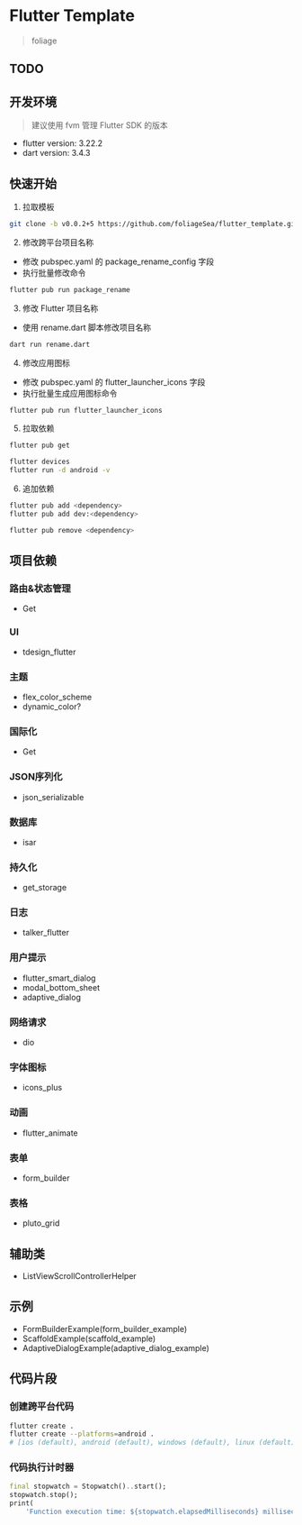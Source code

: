 # Flutter Template
> foliage

## TODO


## 开发环境
> 建议使用 fvm 管理 Flutter SDK 的版本
- flutter version: 3.22.2
- dart version: 3.4.3

## 快速开始
1. 拉取模板
```bash
git clone -b v0.0.2+5 https://github.com/foliageSea/flutter_template.git flutter_template
```

2. 修改跨平台项目名称
- 修改 pubspec.yaml 的 package_rename_config 字段
- 执行批量修改命令
```bash
flutter pub run package_rename
```

3. 修改 Flutter 项目名称
- 使用 rename.dart 脚本修改项目名称
```bash
dart run rename.dart
```


4. 修改应用图标
- 修改 pubspec.yaml 的 flutter_launcher_icons 字段
- 执行批量生成应用图标命令
```bash
flutter pub run flutter_launcher_icons
```

5. 拉取依赖
```bash
flutter pub get

flutter devices
flutter run -d android -v
```

6. 追加依赖
```bash
flutter pub add <dependency>
flutter pub add dev:<dependency>

flutter pub remove <dependency>
```
## 项目依赖

### 路由&状态管理
- Get

### UI
- tdesign_flutter

### 主题
- flex_color_scheme
- dynamic_color?

### 国际化
- Get

### JSON序列化
- json_serializable

### 数据库
- isar

### 持久化
- get_storage

### 日志
- talker_flutter

### 用户提示
- flutter_smart_dialog
- modal_bottom_sheet
- adaptive_dialog

### 网络请求
- dio

### 字体图标
- icons_plus

### 动画
- flutter_animate

### 表单
- form_builder

### 表格
- pluto_grid

## 辅助类
- ListViewScrollControllerHelper

## 示例
- FormBuilderExample(form_builder_example)
- ScaffoldExample(scaffold_example)
- AdaptiveDialogExample(adaptive_dialog_example)

## 代码片段

### 创建跨平台代码
```bash
flutter create .
flutter create --platforms=android .
# [ios (default), android (default), windows (default), linux (default), macos (default), web(default)]
```

### 代码执行计时器
```dart
final stopwatch = Stopwatch()..start();
stopwatch.stop();
print(
    'Function execution time: ${stopwatch.elapsedMilliseconds} milliseconds');
```


